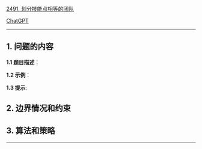 [2491. 划分技能点相等的团队](https://leetcode.cn/problems/divide-players-into-teams-of-equal-skill)

[ChatGPT](chat.openai.com)

---

## 1. 问题的内容
**1.1 题目描述**：

**1.2 示例**：

**1.3 提示**:

## 2. 边界情况和约束


## 3. 算法和策略

---

